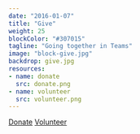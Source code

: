 ```yaml
---
date: "2016-01-07"
title: "Give"
weight: 25
blockColor: "#307015"
tagline: "Going together in Teams"
image: "block-give.jpg"
backdrop: give.jpg
resources:
- name: donate
  src: donate.png
- name: volunteer
  src: volunteer.png
---
```


<div class="page-buttons">
  <a role="button" href="https://calvarytemple.churchcenteronline.com/giving?open-in-church-center-modal=true">Donate</a>
  <a role=button href="/volunteer/">Volunteer</a>
</div>
